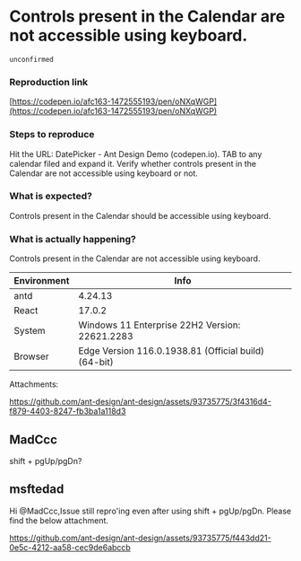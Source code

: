 # Controls present in the Calendar are not accessible using keyboard.

`unconfirmed`

### Reproduction link

[https://codepen.io/afc163-1472555193/pen/oNXqWGP](https://codepen.io/afc163-1472555193/pen/oNXqWGP)

### Steps to reproduce

Hit the URL: DatePicker - Ant Design Demo (codepen.io).
TAB to any calendar filed and expand it.
Verify whether controls present in the Calendar are not accessible using keyboard or not.

### What is expected?

Controls present in the Calendar should be accessible using keyboard.

### What is actually happening?

Controls present in the Calendar are not accessible using keyboard.

| Environment | Info                                                 |
| ----------- | ---------------------------------------------------- |
| antd        | 4.24.13                                              |
| React       | 17.0.2                                               |
| System      | Windows 11 Enterprise 22H2 Version: 22621.2283       |
| Browser     | Edge Version 116.0.1938.81 (Official build) (64-bit) |

<!-- generated by ant-design-issue-helper. DO NOT REMOVE -->

Attachments:

https://github.com/ant-design/ant-design/assets/93735775/3f4316d4-f879-4403-8247-fb3ba1a118d3

## MadCcc

shift + pgUp/pgDn?

## msftedad

Hi @MadCcc,Issue still repro'ing even after using shift + pgUp/pgDn. Please find the below attachment.

https://github.com/ant-design/ant-design/assets/93735775/f443dd21-0e5c-4212-aa58-cec9de6abccb
